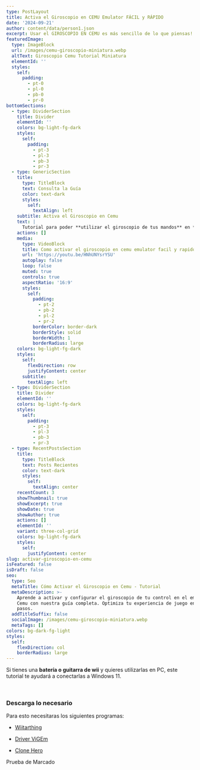 ```yaml
---
type: PostLayout
title: Activa el Giroscopio en CEMU Emulator FÁCIL y RÁPIDO
date: '2024-09-21'
author: content/data/person1.json
excerpt: Usar el GIROSCOPIO EN CEMU es más sencillo de lo que piensas!
featuredImage:
  type: ImageBlock
  url: /images/cemu-giroscopio-miniatura.webp
  altText: Giroscopio Cemu Tutorial Miniatura
  elementId: ''
  styles:
    self:
      padding:
        - pt-0
        - pl-0
        - pb-0
        - pr-0
bottomSections:
  - type: DividerSection
    title: Divider
    elementId: ''
    colors: bg-light-fg-dark
    styles:
      self:
        padding:
          - pt-3
          - pl-3
          - pb-3
          - pr-3
  - type: GenericSection
    title:
      type: TitleBlock
      text: Consulta la Guía
      color: text-dark
      styles:
        self:
          textAlign: left
    subtitle: Activa el Giroscopio en Cemu
    text: |
      Tutorial para poder **utilizar el giroscopio de tus mandos** en **CEMU**.
    actions: []
    media:
      type: VideoBlock
      title: Como activar el giroscopio en cemu emulator facil y rapido
      url: 'https://youtu.be/HNhUNYsrYSU'
      autoplay: false
      loop: false
      muted: true
      controls: true
      aspectRatio: '16:9'
      styles:
        self:
          padding:
            - pt-2
            - pb-2
            - pl-2
            - pr-2
          borderColor: border-dark
          borderStyle: solid
          borderWidth: 1
          borderRadius: large
    colors: bg-light-fg-dark
    styles:
      self:
        flexDirection: row
        justifyContent: center
      subtitle:
        textAlign: left
  - type: DividerSection
    title: Divider
    elementId: ''
    colors: bg-light-fg-dark
    styles:
      self:
        padding:
          - pt-3
          - pl-3
          - pb-3
          - pr-3
  - type: RecentPostsSection
    title:
      type: TitleBlock
      text: Posts Recientes
      color: text-dark
      styles:
        self:
          textAlign: center
    recentCount: 3
    showThumbnail: true
    showExcerpt: true
    showDate: true
    showAuthor: true
    actions: []
    elementId: ''
    variant: three-col-grid
    colors: bg-light-fg-dark
    styles:
      self:
        justifyContent: center
slug: activar-giroscopio-en-cemu
isFeatured: false
isDraft: false
seo:
  type: Seo
  metaTitle: Cómo Activar el Giroscopio en Cemu - Tutorial
  metaDescription: >-
    Aprende a activar y configurar el giroscopio de tu control en el emulador
    Cemu con nuestra guía completa. Optimiza tu experiencia de juego en pocos
    pasos.
  addTitleSuffix: false
  socialImage: /images/cemu-giroscopio-miniatura.webp
  metaTags: []
colors: bg-dark-fg-light
styles:
  self:
    flexDirection: col
    borderRadius: large
---
```

Si tienes una **batería o guitarra de wii** y quieres utilizarlas en PC, este tutorial te ayudará a conectarlas a Windows 11.

<br>

### Descarga lo necesario

Para esto necesitaras los siguientes programas:

*   [Wiitarthing](https://github.com/TheNathannator/WiitarThing/releases/tag/v2.7.0.5)

*   [Driver ViGEm](https://github.com/ViGEm/ViGEmBus/releases)

*   [Clone Hero](https://clonehero.net/releases/)

Prueba de Marcado
